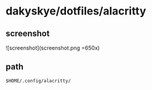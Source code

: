 # dakyskye/dotfiles/alacritty

## screenshot

![screenshot](screenshot.png =650x)

## path

`$HOME/.config/alacritty/`
